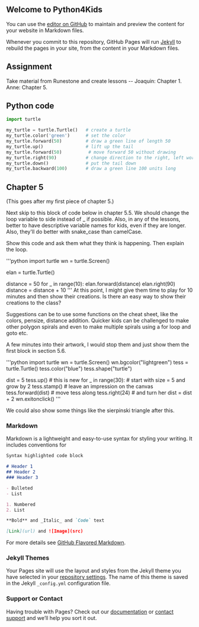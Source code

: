 ## Welcome to Python4Kids

You can use the [editor on GitHub](https://github.com/carbonjo/Python4Kids/edit/master/README.md) to maintain and preview the content for your website in Markdown files.

Whenever you commit to this repository, GitHub Pages will run [Jekyll](https://jekyllrb.com/) to rebuild the pages in your site, from the content in your Markdown files.

## Assignment
Take material from Runestone and create lessons -- Joaquin: Chapter 1. Anne: Chapter 5.


## Python code

```python
import turtle

my_turtle = turtle.Turtle()   # create a turtle
my_turtle.color('green')      # set the color
my_turtle.forward(50)         # draw a green line of length 50
my_turtle.up()                # lift up the tail
my_turtle.forward(50)          # move forward 50 without drawing
my_turtle.right(90)           # change direction to the right, left works too
my_turtle.down()              # put the tail down
my_turtle.backward(100)       # draw a green line 100 units long
```

## Chapter 5


(This goes after my first piece of chapter 5.)

Next skip to this block of code below in chapter 5.5. We should change the loop variable to side instead of _ if possible. Also, in any of the lessons, better to have descriptive variable names for kids, even if they are longer. Also, they'll do better with snake_case than camelCase.

Show this code and ask them what they think is happening. Then explain the loop. 

'''python
import turtle
wn = turtle.Screen()

elan = turtle.Turtle()

distance = 50
for _ in range(10):
    elan.forward(distance)
    elan.right(90)
    distance = distance + 10
'''
At this point, I might give them time to play for 10 minutes and then show their creations. Is there an easy way to show their creations to the class? 

Suggestions can be to use some functions on the cheat sheet, like the colors, pensize, distance addition.
Quicker kids can be challenged to make other polygon spirals and even to make multiple spirals using a for loop and goto etc.

A few minutes into their artwork, I would stop them and just show them the first block in section 5.6.

'''python
import turtle
wn = turtle.Screen()
wn.bgcolor("lightgreen")
tess = turtle.Turtle()
tess.color("blue")
tess.shape("turtle")

dist = 5
tess.up()                     # this is new
for _ in range(30):    # start with size = 5 and grow by 2
    tess.stamp()                # leave an impression on the canvas
    tess.forward(dist)          # move tess along
    tess.right(24)              # and turn her
    dist = dist + 2
wn.exitonclick()
'''

We could also show some things like the sierpinski triangle after this. 


### Markdown

Markdown is a lightweight and easy-to-use syntax for styling your writing. It includes conventions for

```markdown
Syntax highlighted code block

# Header 1
## Header 2
### Header 3

- Bulleted
- List

1. Numbered
2. List

**Bold** and _Italic_ and `Code` text

[Link](url) and ![Image](src)
```

For more details see [GitHub Flavored Markdown](https://guides.github.com/features/mastering-markdown/).

### Jekyll Themes

Your Pages site will use the layout and styles from the Jekyll theme you have selected in your [repository settings](https://github.com/carbonjo/Python4Kids/settings). The name of this theme is saved in the Jekyll `_config.yml` configuration file.

### Support or Contact

Having trouble with Pages? Check out our [documentation](https://help.github.com/categories/github-pages-basics/) or [contact support](https://github.com/contact) and we’ll help you sort it out.
